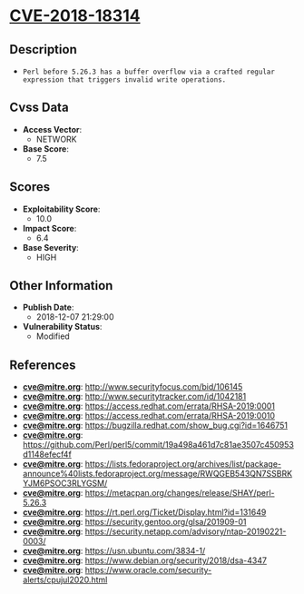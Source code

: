 
# [CVE-2018-18314](http://www.securityfocus.com/bid/106145)

## Description

- `Perl before 5.26.3 has a buffer overflow via a crafted regular expression that triggers invalid write operations.`

## Cvss Data

- **Access Vector**:
  - NETWORK
- **Base Score**:
  - 7.5

## Scores

- **Exploitability Score**:
  - 10.0
- **Impact Score**:
  - 6.4
- **Base Severity**:
  - HIGH

## Other Information

- **Publish Date**:
  - 2018-12-07 21:29:00
- **Vulnerability Status**:
  - Modified

## References

- **cve@mitre.org**: http://www.securityfocus.com/bid/106145
- **cve@mitre.org**: http://www.securitytracker.com/id/1042181
- **cve@mitre.org**: https://access.redhat.com/errata/RHSA-2019:0001
- **cve@mitre.org**: https://access.redhat.com/errata/RHSA-2019:0010
- **cve@mitre.org**: https://bugzilla.redhat.com/show_bug.cgi?id=1646751
- **cve@mitre.org**: https://github.com/Perl/perl5/commit/19a498a461d7c81ae3507c450953d1148efecf4f
- **cve@mitre.org**: https://lists.fedoraproject.org/archives/list/package-announce%40lists.fedoraproject.org/message/RWQGEB543QN7SSBRKYJM6PSOC3RLYGSM/
- **cve@mitre.org**: https://metacpan.org/changes/release/SHAY/perl-5.26.3
- **cve@mitre.org**: https://rt.perl.org/Ticket/Display.html?id=131649
- **cve@mitre.org**: https://security.gentoo.org/glsa/201909-01
- **cve@mitre.org**: https://security.netapp.com/advisory/ntap-20190221-0003/
- **cve@mitre.org**: https://usn.ubuntu.com/3834-1/
- **cve@mitre.org**: https://www.debian.org/security/2018/dsa-4347
- **cve@mitre.org**: https://www.oracle.com/security-alerts/cpujul2020.html
